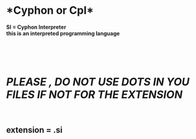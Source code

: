 <h1>*Cyphon or CpI*</h1>

<p><strong>SI = Cyphon Interpreter <br> this is an interpreted programming language </strong></p>
<br><br><br>
<h1><strong><i>PLEASE , DO NOT USE DOTS IN YOU FILES IF NOT FOR THE EXTENSION</i></strong></h1>
<br>
<h2>extension = <b>.si</b></h2>

